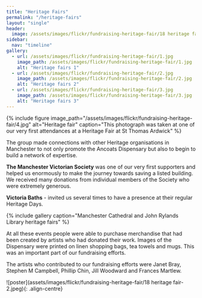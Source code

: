 ```yaml
---
title: "Heritage Fairs"
permalink: "/heritage-fairs"
layout: "single"
header:
  image: /assets/images/flickr/fundraising-heritage-fair/18 heritage fair-1-banner.jpeg
sidebar:
  nav: "timeline"
gallery:
  - url: /assets/images/flickr/fundraising-heritage-fair/1.jpg
    image_path: /assets/images/flickr/fundraising-heritage-fair/1.jpg
    alt: "Heritage fairs 1"
  - url: /assets/images/flickr/fundraising-heritage-fair/2.jpg
    image_path: /assets/images/flickr/fundraising-heritage-fair/2.jpg
    alt: "Heritage fairs 2"
  - url: /assets/images/flickr/fundraising-heritage-fair/3.jpg
    image_path: /assets/images/flickr/fundraising-heritage-fair/3.jpg
    alt: "Heritage fairs 3"
---
```


{% include figure image_path="/assets/images/flickr/fundraising-heritage-fair/4.jpg" alt="Heritage fair" caption="This photograph was taken at one of our very first attendances at a Heritage Fair at St Thomas Ardwick" %}

The group made connections with other Heritage organisations in Manchester to not only promote the Ancoats Dispensary but also to begin to build a network of expertise.

**The Manchester Victorian Society** was one of our very first supporters and helped us enormously to make the journey towards saving a listed building.  We received many donations from individual members of the Society who were extremely generous.  

**Victoria Baths** - invited us several times to have a presence at their regular Heritage Days.

{% include gallery caption="Manchester Cathedral and John Rylands Library heritage fairs" %}

At all these events people were able to purchase merchandise that had been created by artists who had donated their work.  Images of the Dispensary were printed on linen shopping bags, tea towels and mugs.  This was an important part of our fundraising efforts.

The artists who contributed to our fundraising efforts were Janet Bray, Stephen M Campbell, Phillip Chin, Jill Woodward and Frances Martlew.

![poster](assets/images/flickr/fundraising-heritage-fair/18 heritage fair-2.jpeg){: .align-centre}
